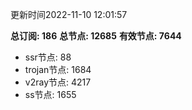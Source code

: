 更新时间2022-11-10 12:01:57

**总订阅: 186**
**总节点: 12685**
**有效节点: 7644**
- ssr节点: 88
- trojan节点: 1684
- v2ray节点: 4217
- ss节点: 1655
